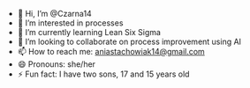 - 👋 Hi, I’m @Czarna14
- 👀 I’m interested in processes 
- 🌱 I’m currently learning Lean Six Sigma
- 💞️ I’m looking to collaborate on process improvement using AI
- 📫 How to reach me: aniastachowiak14@gmail.com 
- 😄 Pronouns: she/her
- ⚡ Fun fact: I have two sons, 17 and 15 years old

<!---
Czarna14/Czarna14 is a ✨ special ✨ repository because its `README.md` (this file) appears on your GitHub profile.
You can click the Preview link to take a look at your changes.
--->
